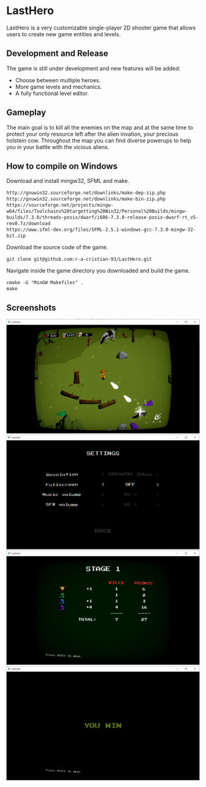 # LastHero

LastHero is a very customizable single-player 2D shooter game that allows users to create new game entities and levels.

## Development and Release

The game is still under development and new features will be added:
- Choose between multiple heroes.
- More game levels and mechanics.
- A fully functional level editor.

## Gameplay

The main goal is to kill all the enemies on the map and at the same time to protect your only resource left after the alien invation, your precious holstein cow.
Throughout the map you can find diverse powerups to help you in your battle with the vicious aliens.

## How to compile on Windows

Download and install mingw32, SFML and make.
```
http://gnuwin32.sourceforge.net/downlinks/make-dep-zip.php
http://gnuwin32.sourceforge.net/downlinks/make-bin-zip.php
https://sourceforge.net/projects/mingw-w64/files/Toolchains%20targetting%20Win32/Personal%20Builds/mingw-builds/7.3.0/threads-posix/dwarf/i686-7.3.0-release-posix-dwarf-rt_v5-rev0.7z/download
https://www.sfml-dev.org/files/SFML-2.5.1-windows-gcc-7.3.0-mingw-32-bit.zip
```

Download the source code of the game.
```
git clone git@github.com:r-a-cristian-93/LastHero.git
```

Navigate inside the game directory you downloaded and build the game.

```
cmake -G "MinGW Makefiles" .
make
```

## Screenshots

<img src="/demo/s02.png" />
<img src="/demo/s01.png" />
<img src="/demo/s03.png" />
<img src="/demo/s04.png" />
